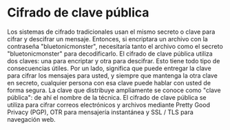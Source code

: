 [Title]: # (Cifrado de llave pública)
[Order]: # (96)

# Cifrado de clave pública 

Los sistemas de cifrado tradicionales usan el mismo secreto o clave para cifrar y descifrar un mensaje. Entonces, si encriptara un archivo con la contraseña "bluetonicmonster", necesitaría tanto el archivo como el secreto "bluetonicmonster" para decodificarlo. El cifrado de clave pública utiliza dos claves: una para encriptar y otra para descifrar. Esto tiene todo tipo de consecuencias útiles. Por un lado, significa que puede entregar la clave para cifrar los mensajes para usted, y siempre que mantenga la otra clave en secreto, cualquier persona con esa clave puede hablar con usted de forma segura. La clave que distribuye ampliamente se conoce como "clave pública": de ahí el nombre de la técnica. El cifrado de clave pública se utiliza para cifrar correos electrónicos y archivos mediante Pretty Good Privacy (PGP), OTR para mensajería instantánea y SSL / TLS para navegación web.